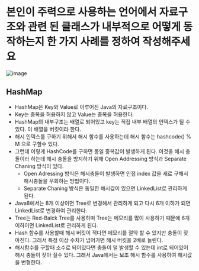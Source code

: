# 본인이 주력으로 사용하는 언어에서 자료구조와 관련 된 클래스가 내부적으로 어떻게 동작하는지 한 가지 사례를 정하여 작성해주세요

![image](https://github.com/pak0426/wanted-pre-onboarding-challenge-be-task-July/assets/59166263/0e30bf27-3b28-4de9-af81-49a051c5b5b5)
 
 ## HashMap
- HashMap은 Key와 Value로 이루어진 Java의 자료구조이다.
- Key는 중복을 허용하지 않고 Value는 중복을 허용한다.
- HashMap의 내부구조는 배열로 되어있고 key는 직접 내부 배열의 인덱스가 될 수 있다. 이 배열을 버킷이라 한다.
- 해시 인덱스를 구하기 위해서 해시 함수를 사용하는데 해시 함수는 hashcode() % M 으로 구할수 있다.
- 그런데 이렇게 HashCode를 구하면 동일 중복값이 발생하게 된다. 이것을 해시 충돌이라 하는데 해시 충돌을 방지하기 위해 Open Addressing 방식과 Separate Chaning 방식이 있다.
  - Open Adressing 방식은 해시충돌이 발생하면 인접 index 값을 새로 구해서 해시충돌을 우회하는 방법이다.
  - Separate Chaning 방식은 동일한 해시값이 있으면 LinkedList로 관리하게 된다.
- Java8에서는 8개 이상이면 Tree로 변경해서 관리하게 되고 다시 6개 이하가 되면 LinkedList로 변경하여 관리한다.
- Tree는 Red-Balck Tree를 사용하며 Tree는 메모리를 많이 사용하기 때문에 6개 이하이면 LinkedList로 관리하게 된다.
- Hash 함수를 사용할때 해시 버킷이 적다면 메모리를 절약 할 수 있지만 충돌이 잦아진다. 그래서 특정 이상 수치가 넘어가면 해시 버킷을 2배로 늘린다. 
- 해시함수를 구할때 소수로 되어있다면 충돌이 덜 발생할 수 있는데 int로 되어있어 해시 충돌이 잦아 질수 있다. 그래서 Java에서는 보조 해시 함수를 사용하여 해시값을 변형한다.
